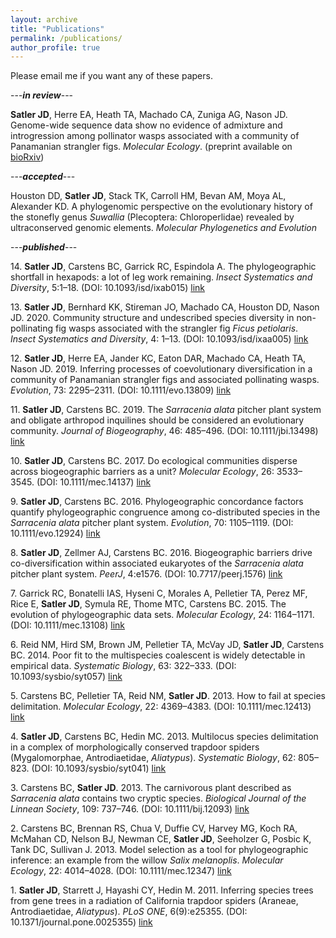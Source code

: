 ```yaml
---
layout: archive
title: "Publications"
permalink: /publications/
author_profile: true
---
```

Please email me if you want any of these papers.

---***in review***---

**Satler JD**, Herre EA, Heath TA, Machado CA, Zuniga AG, Nason JD. Genome-wide sequence data show no evidence of admixture and introgression among pollinator wasps associated with a community of Panamanian strangler figs. *Molecular Ecology*. (preprint available on [bioRxiv](https://www.biorxiv.org/content/10.1101/2020.12.09.418376v1))

---***accepted***---

Houston DD, **Satler JD**, Stack TK, Carroll HM, Bevan AM, Moya AL, Alexander KD. A phylogenomic perspective on the evolutionary history of the stonefly genus *Suwallia* (Plecoptera: Chloroperlidae) revealed by ultraconserved genomic elements. *Molecular Phylogenetics and Evolution*

---***published***---

14\. **Satler JD**, Carstens BC, Garrick RC, Espindola A. The phylogeographic shortfall in hexapods: a lot of leg work remaining. *Insect Systematics and Diversity*, 5:1–18. (DOI: 10.1093/isd/ixab015) [link](https://academic.oup.com/isd/article/5/5/1/6361054)

13\. **Satler JD**, Bernhard KK, Stireman JO, Machado CA, Houston DD, Nason JD. 2020. Community structure and undescribed species diversity in non-pollinating fig wasps associated with the strangler fig *Ficus petiolaris*. *Insect Systematics and Diversity*, 4: 1–13. (DOI: 10.1093/isd/ixaa005) [link](https://academic.oup.com/isd/article/4/2/3/5825213?searchresult=1)

12\. **Satler JD**, Herre EA, Jander KC, Eaton DAR, Machado CA, Heath TA, Nason JD. 2019. Inferring processes of coevolutionary diversification in a community of Panamanian strangler figs and associated pollinating wasps. *Evolution*, 73: 2295–2311. (DOI: 10.1111/evo.13809) [link](https://onlinelibrary.wiley.com/doi/abs/10.1111/evo.13809)

11\. **Satler JD**, Carstens BC. 2019. The *Sarracenia alata* pitcher plant system and obligate arthropod inquilines should be considered an evolutionary community. *Journal of Biogeography*, 46: 485–496. (DOI: 10.1111/jbi.13498) [link](https://onlinelibrary.wiley.com/doi/abs/10.1111/jbi.13498)

10\. **Satler JD**, Carstens BC. 2017. Do ecological communities disperse across biogeographic barriers as a unit? *Molecular Ecology*, 26: 3533–3545. (DOI: 10.1111/mec.14137) [link](https://onlinelibrary.wiley.com/doi/full/10.1111/mec.14137)

9\. **Satler JD**, Carstens BC. 2016. Phylogeographic concordance factors quantify phylogeographic congruence among co-distributed species in the *Sarracenia alata* pitcher plant system. *Evolution*, 70: 1105–1119. (DOI: 10.1111/evo.12924) [link](https://onlinelibrary.wiley.com/doi/abs/10.1111/evo.12924)

8\. **Satler JD**, Zellmer AJ, Carstens BC. 2016. Biogeographic barriers drive co-diversification within associated eukaryotes of the *Sarracenia alata* pitcher plant system. *PeerJ*, 4:e1576. (DOI: 10.7717/peerj.1576) [link](https://peerj.com/articles/1576/)

7\. Garrick RC, Bonatelli IAS, Hyseni C, Morales A, Pelletier TA, Perez MF, Rice E, **Satler JD**, Symula RE, Thome MTC, Carstens BC. 2015. The evolution of phylogeographic data sets. *Molecular Ecology*, 24: 1164–1171. (DOI: 10.1111/mec.13108) [link](https://onlinelibrary.wiley.com/doi/full/10.1111/mec.13108)

6\. Reid NM, Hird SM, Brown JM, Pelletier TA, McVay JD, **Satler JD**, Carstens BC. 2014. Poor fit to the multispecies coalescent is widely detectable in empirical data. *Systematic Biology*, 63: 322–333. (DOI: 10.1093/sysbio/syt057) [link](https://academic.oup.com/sysbio/article/63/3/322/1647401)

5\. Carstens BC, Pelletier TA, Reid NM, **Satler JD**. 2013. How to fail at species delimitation. *Molecular Ecology*, 22: 4369–4383. (DOI: 10.1111/mec.12413) [link](https://onlinelibrary.wiley.com/doi/full/10.1111/mec.12413)

4\. **Satler JD**, Carstens BC, Hedin MC. 2013. Multilocus species delimitation in a complex of morphologically conserved trapdoor spiders (Mygalomorphae, Antrodiaetidae, *Aliatypus*). *Systematic Biology*, 62: 805–823. (DOI: 10.1093/sysbio/syt041) [link](https://academic.oup.com/sysbio/article/62/6/805/1709071)

3\. Carstens BC, **Satler JD**. 2013. The carnivorous plant described as *Sarracenia alata* contains two cryptic species. *Biological Journal of the Linnean Society*, 109: 737–746. (DOI: 10.1111/bij.12093) [link](https://onlinelibrary.wiley.com/doi/abs/10.1111/bij.12093?deniedAccessCustomisedMessage=&userIsAuthenticated=false)

2\. Carstens BC, Brennan RS, Chua V, Duffie CV, Harvey MG, Koch RA, McMahan CD, Nelson BJ, Newman CE, **Satler JD**, Seeholzer G, Posbic K, Tank DC, Sullivan J. 2013. Model selection as a tool for phylogeographic inference: an example from the willow *Salix melanoplis*. *Molecular Ecology*, 22: 4014–4028. (DOI: 10.1111/mec.12347) [link](https://onlinelibrary.wiley.com/doi/abs/10.1111/mec.12347?deniedAccessCustomisedMessage=&userIsAuthenticated=false)

1\. **Satler JD**, Starrett J, Hayashi CY, Hedin M. 2011. Inferring species trees from gene trees in a radiation of California trapdoor spiders (Araneae, Antrodiaetidae, *Aliatypus*). *PLoS ONE*, 6(9):e25355. (DOI: 10.1371/journal.pone.0025355) [link](https://journals.plos.org/plosone/article?id=10.1371/journal.pone.0025355#pone-0025355-g005)
